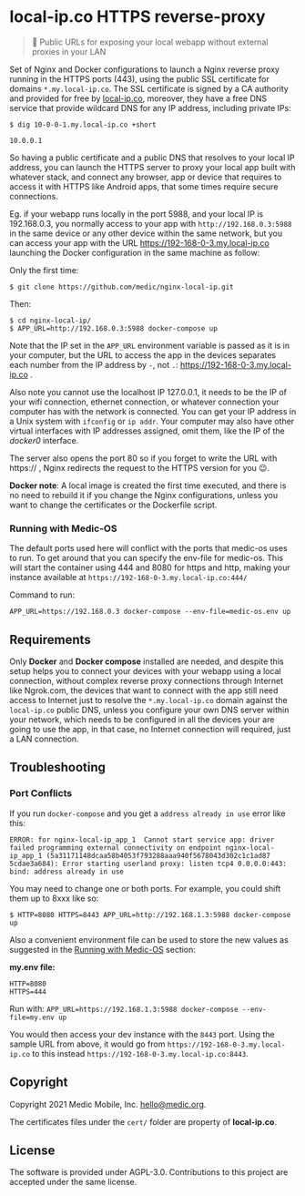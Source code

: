 local-ip.co HTTPS reverse-proxy
===============================

> 🚀 Public URLs for exposing your local webapp without
>    external proxies in your LAN

Set of Nginx and Docker configurations to launch a Nginx reverse proxy
running in the HTTPS ports (443), using the public SSL certificate for
domains `*.my.local-ip.co`. The SSL certificate is signed by a CA authority
and provided for free by [local-ip.co](http://local-ip.co/), moreover,
they have a free DNS service that provide wildcard DNS for any IP
address, including private IPs:

    $ dig 10-0-0-1.my.local-ip.co +short

    10.0.0.1

So having a public certificate and a public DNS that resolves to your
local IP address, you can launch the HTTPS server to proxy
your local app built with whatever stack, and connect any browser,
app or device that requires to access it with HTTPS like Android
apps, that some times require secure connections.

Eg. if your webapp runs locally in the port 5988, and your
local IP is 192.168.0.3, you normally access to your app
with `http://192.168.0.3:5988` in the same device or any other
device within the same network, but you can access your app with
the URL https://192-168-0-3.my.local-ip.co launching the Docker
configuration in the same machine as follow:

Only the first time:

    $ git clone https://github.com/medic/nginx-local-ip.git

Then:

    $ cd nginx-local-ip/
    $ APP_URL=http://192.168.0.3:5988 docker-compose up

Note that the IP set in the `APP_URL` environment variable is passed
as it is in your computer, but the URL to access the app in the devices
separates each number from the IP address by `-`,
not `.`: https://192-168-0-3.my.local-ip.co .

Also note you cannot use the localhost IP 127.0.0.1, it needs to
be the IP of your wifi connection, ethernet connection, or whatever
connection your computer has with the network is connected. You
can get your IP address in a Unix system with `ifconfig` or `ip addr`.
Your computer may also have other virtual interfaces with IP addresses
assigned, omit them, like the IP of the _docker0_ interface.

The server also opens the port 80 so if you forget to write the URL
with https:// , Nginx redirects the request to the HTTPS version
for you 😉.

**Docker note**: A local image is created the first time executed, and
there is no need to rebuild it if you change the Nginx configurations,
unless you want to change the certificates or the Dockerfile script.

### Running with Medic-OS

The default ports used here will conflict with the ports that medic-os uses to run. To get around that you can specify the env-file for medic-os. This will start the container using 444 and 8080 for https and http, making your instance available at `https://192-168-0-3.my.local-ip.co:444/`

Command to run:

    APP_URL=https://192.168.0.3 docker-compose --env-file=medic-os.env up


Requirements
------------

Only **Docker** and **Docker compose** installed are needed, and despite
this setup helps you to connect your devices with your webapp using
a local connection, without complex reverse proxy connections through
Internet like Ngrok.com, the devices that want to connect with the app
still need access to Internet just to resolve the `*.my.local-ip.co` domain
against the `local-ip.co` public DNS, unless you configure your own DNS server
within your network, which needs to be configured in all the devices your are
going to use the app, in that case, no Internet connection will required,
just a LAN connection.


Troubleshooting
---------

### Port Conflicts

If you run `docker-compose` and you get a `address already in use` error like this:

```
ERROR: for nginx-local-ip_app_1  Cannot start service app: driver failed programming external connectivity on endpoint nginx-local-ip_app_1 (5a31171148dcaa58b4053f793288aaa940f5678043d302c1c1ad87
5cdae3a684): Error starting userland proxy: listen tcp4 0.0.0.0:443: bind: address already in use
```                                                                                          

You may need to change one or both ports.  For example, you could shift them up to 8xxx like so:

    $ HTTP=8080 HTTPS=8443 APP_URL=http://192.168.1.3:5988 docker-compose up

Also a convenient environment file can be used to store the new values as suggested in the [Running with Medic-OS](#running-with-medic-os) section:

**my.env file:**

    HTTP=8080
    HTTPS=444

Run with: `APP_URL=https://192.168.1.3:5988 docker-compose --env-file=my.env up`

You would then access your dev instance with the `8443` port.  Using the sample URL from above, it would go from `https://192-168-0-3.my.local-ip.co` to this instead `https://192-168-0-3.my.local-ip.co:8443`.


Copyright
---------

Copyright 2021 Medic Mobile, Inc. <hello@medic.org>.

The certificates files under the `cert/` folder are property of
**local-ip.co**.


License
-------

The software is provided under AGPL-3.0. Contributions to this project
are accepted under the same license.
